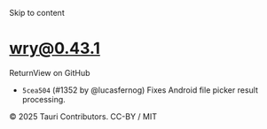 Skip to content
# wry@0.43.1
ReturnView on GitHub
  * `5cea504` (#1352 by @lucasfernog) Fixes Android file picker result processing.


© 2025 Tauri Contributors. CC-BY / MIT
